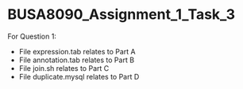# BUSA8090_Assignment_1_Task_3
For Question 1:
- File expression.tab relates to Part A
- File annotation.tab relates to Part B
- File join.sh relates to Part C
- File duplicate.mysql relates to Part D
